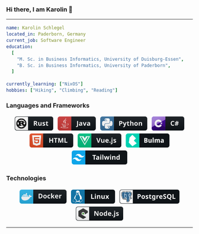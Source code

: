 ### Hi there, I am Karolin 👋

<!--
**karolinschlegel/karolinschlegel** is a ✨ _special_ ✨ repository because its `README.md` (this file) appears on your GitHub profile.

Here are some ideas to get you started:

- 🔭 I’m currently working on ...
- 🌱 I’m currently learning ...
- 👯 I’m looking to collaborate on ...
- 🤔 I’m looking for help with ...
- 💬 Ask me about ...
- 📫 How to reach me: ...
- 😄 Pronouns: ...
- ⚡ Fun fact: ...
-->

---


```yaml
name: Karolin Schlegel
located_in: Paderborn, Germany
current_job: Software Engineer
education:
  [
    "M. Sc. in Business Informatics, University of Duisburg-Essen",
    "B. Sc. in Business Informatics, University of Paderborn",
  ]

currently_learning: ["NixOS"]
hobbies: ["Hiking", "Climbing", "Reading"]
```

### Languages and Frameworks

<p align="center">
  <!-- For more icons please follow  https://github.com/MikeCodesDotNET/ColoredBadges -->
  <img alt="rust" src="https://github.com/karolinschlegel/karolinschlegel/blob/main/Badges/dev/languages/rust.svg" style="vertical-align:top; margin:4px; height:38px">
  <img alt="java" src="https://github.com/karolinschlegel/karolinschlegel/blob/main/Badges/dev/languages/java.svg" style="vertical-align:top; margin:4px; height:38px">
  <img alt="python" src="https://github.com/karolinschlegel/karolinschlegel/blob/main/Badges/dev/languages/python.svg" style="vertical-align:top; margin:4px; height:38px">
  <img alt="csharp" src="https://github.com/karolinschlegel/karolinschlegel/blob/main/Badges/dev/languages/csharp.svg" style="vertical-align:top; margin:4px; height:38px">
  <img alt="html" src="https://github.com/karolinschlegel/karolinschlegel/blob/main/Badges/dev/languages/html.svg" style="vertical-align:top; margin:4px; height:38px">
  <!--<img alt="js" src="https://github.com/karolinschlegel/karolinschlegel/blob/main/Badges/dev/languages/js.svg" style="vertical-align:top; margin:4px; height:38px">-->
  <img alt="vue" src="https://github.com/karolinschlegel/karolinschlegel/blob/main/Badges/dev/frameworks/vue.svg" style="vertical-align:top; margin:4px; height:38px">
  <img alt="bulma" src="https://github.com/karolinschlegel/karolinschlegel/blob/main/Badges/dev/frameworks/bulma.svg" style="vertical-align:top; margin:4px; height:38px">
  <img alt="tailwind" src="https://github.com/karolinschlegel/karolinschlegel/blob/main/Badges/dev/frameworks/tailwind.svg" style="vertical-align:top; margin:4px; height:38px">
</p>

### Technologies
<p align="center">
  <!-- For more icons please follow  https://github.com/MikeCodesDotNET/ColoredBadges -->
  <img alt="docker" src="https://github.com/karolinschlegel/karolinschlegel/blob/main/Badges/dev/tools/docker.svg" style="vertical-align:top; margin:4px; height:38px">
  <img alt="linux" src="https://github.com/karolinschlegel/karolinschlegel/blob/main/Badges/dev/misc/linux.svg" style="vertical-align:top; margin:4px; height:38px">
  <img alt="postgresql" src="https://github.com/karolinschlegel/karolinschlegel/blob/main/Badges/dev/frameworks/postgresql.svg" style="vertical-align:top; margin:4px; height:38px">
  <img alt="nodejs" src="https://github.com/karolinschlegel/karolinschlegel/blob/main/Badges/dev/misc/nodejs.svg" style="vertical-align:top; margin:4px; height:38px">
</p>

---




<!--
<p align="center">
      <img src="https://www.vectorlogo.zone/logos/java/java-icon.svg" alt="java" width="65" height="65"/> 
      <img src="https://www.vectorlogo.zone/logos/python/python-icon.svg" alt="python" width="55" height="55"/>
      <img src="https://www.vectorlogo.zone/logos/springio/springio-icon.svg" alt="spring" width="55" height="55"/>
      <img src="https://www.vectorlogo.zone/logos/nodejs/nodejs-icon.svg" alt="Nodejs" width="55" height="55"/>
      <img src="https://www.vectorlogo.zone/logos/git-scm/git-scm-icon.svg" alt="GIT" width="55" height="55"/> 
      <img src="https://www.vectorlogo.zone/logos/kubernetes/kubernetes-icon.svg" alt="kubernetes" width="55" height="55"/>
      <img src="https://www.vectorlogo.zone/logos/elastic/elastic-icon.svg" alt="eastic" width="55" height="55"/>
      <img src="https://www.vectorlogo.zone/logos/microsoft_azure/microsoft_azure-icon.svg" alt="azure" width="55" height="55"/>
      <img src="https://www.vectorlogo.zone/logos/docker/docker-official.svg" alt="docker" width="60" height="50"/>
      <img src="https://www.vectorlogo.zone/logos/mysql/mysql-icon.svg" alt="mysql" width="45" height="55"/>
      <img src="https://www.vectorlogo.zone/logos/mongodb/mongodb-icon.svg" alt="mongodb" width="45" height="55"/>
</p>
-->
